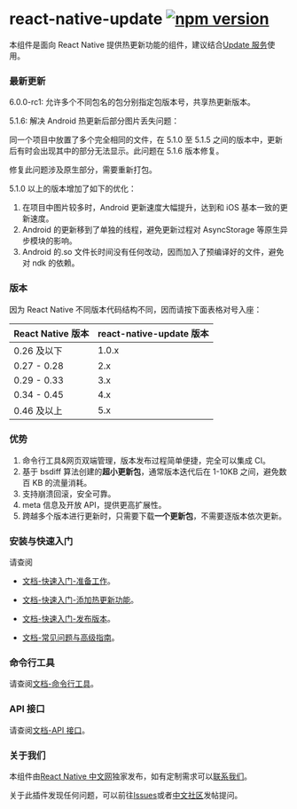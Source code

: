 # react-native-update [![npm version](https://badge.fury.io/js/react-native-update.svg)](http://badge.fury.io/js/react-native-update)

本组件是面向 React Native 提供热更新功能的组件，建议结合[Update 服务](http://update.reactnative.cn/)使用。

### 最新更新

6.0.0-rc1: 允许多个不同包名的包分别指定包版本号，共享热更新版本。

5.1.6: 解决 Android 热更新后部分图片丢失问题：

同一个项目中放置了多个完全相同的文件，在 5.1.0 至 5.1.5 之间的版本中，更新后有时会出现其中的部分无法显示。此问题在 5.1.6 版本修复。

修复此问题涉及原生部分，需要重新打包。

5.1.0 以上的版本增加了如下的优化：

1. 在项目中图片较多时，Android 更新速度大幅提升，达到和 iOS 基本一致的更新速度。
2. Android 的更新移到了单独的线程，避免更新过程对 AsyncStorage 等原生异步模块的影响。
3. Android 的.so 文件长时间没有任何改动，因而加入了预编译好的文件，避免对 ndk 的依赖。

### 版本

因为 React Native 不同版本代码结构不同，因而请按下面表格对号入座：

| React Native 版本 | react-native-update 版本 |
| ----------------- | ------------------------ |
| 0.26 及以下       | 1.0.x                    |
| 0.27 - 0.28       | 2.x                      |
| 0.29 - 0.33       | 3.x                      |
| 0.34 - 0.45       | 4.x                      |
| 0.46 及以上       | 5.x                      |

### 优势

1. 命令行工具&网页双端管理，版本发布过程简单便捷，完全可以集成 CI。
2. 基于 bsdiff 算法创建的**超小更新包**，通常版本迭代后在 1-10KB 之间，避免数百 KB 的流量消耗。
3. 支持崩溃回滚，安全可靠。
4. meta 信息及开放 API，提供更高扩展性。
5. 跨越多个版本进行更新时，只需要下载**一个更新包**，不需要逐版本依次更新。

### 安装与快速入门

请查阅

- [文档-快速入门-准备工作](docs/guide.md)。

- [文档-快速入门-添加热更新功能](docs/guide2.md)。

- [文档-快速入门-发布版本](docs/guide3.md)。

- [文档-常见问题与高级指南](docs/faq_advance.md)。

### 命令行工具

请查阅[文档-命令行工具](docs/cli.md)。

### API 接口

请查阅[文档-API 接口](docs/api.md)。

### 关于我们

本组件由[React Native 中文网](http://reactnative.cn/)独家发布，如有定制需求可以[联系我们](http://reactnative.cn/about.html#content)。

关于此插件发现任何问题，可以前往[Issues](https://github.com/reactnativecn/react-native-pushy/issues)或者[中文社区](http://bbs.reactnative.cn/category/7)发帖提问。
